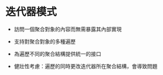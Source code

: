 # 迭代器模式

* 訪問一個聚合對象的內容而無需暴露其內部實現

* 支持對聚合對象的多種遍歷

* 為遍歷不同的聚合結構提供統一的接口

* 健壯性考慮：遍歷的同時更改迭代器所在聚合結構，會導致問題